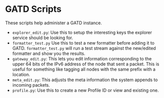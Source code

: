 GATD Scripts
============

These scripts help administer a GATD instance.

- `explorer_edit.py`: Use this to setup the interesting keys the explorer
service should be looking for.
- `formatter_test.py` Use this to test a new formatter before adding it to
GATD. `formatter_test.py` will run a test stream against the new/edited
formatter and show you the results.
- `gateway_edit.py`: This lets you edit information corresponding to the upper
64 bits of the IPv6 address of the node that sent a packet. This is useful
for something like tagging all nodes with the same prefix with a location.
- `meta_edit.py`: This adjusts the meta information the system appends to
incoming packets.
- `profile.py`: Use this to create a new Profile ID or view and existing one.